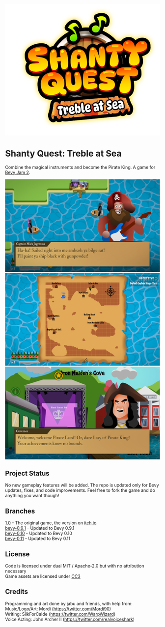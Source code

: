![Shanty Quest](https://github.com/jabuwu/shanty-quest/blob/main/assets/sprites/logo.png)

# Shanty Quest: Treble at Sea
Combine the magical instruments and become the Pirate King. A game for [Bevy Jam 2](https://itch.io/jam/bevy-jam-2).

![Screenshot 1](https://raw.githubusercontent.com/jabuwu/shanty-quest/main/screenshots/shantyquest_5.png)
![Screenshot 2](https://raw.githubusercontent.com/jabuwu/shanty-quest/main/screenshots/shantyquest_2.png)
![Screenshot 3](https://raw.githubusercontent.com/jabuwu/shanty-quest/main/screenshots/shantyquest_11.png)

## Project Status

No new gameplay features will be added. The repo is updated only for Bevy updates, fixes, and code improvements. Feel free to fork the game and do anything you want though!

## Branches

[1.0](https://github.com/jabuwu/shanty-quest/tree/1.0) - The original game, the version on [itch.io](https://jabuwu.itch.io/shanty-quest)  
[bevy-0.9.1](https://github.com/jabuwu/shanty-quest/tree/bevy-0.9.1) - Updated to Bevy 0.9.1  
[bevy-0.10](https://github.com/jabuwu/shanty-quest/tree/bevy-0.10) - Updated to Bevy 0.10  
[bevy-0.11](https://github.com/jabuwu/shanty-quest/tree/bevy-0.11) - Updated to Bevy 0.11 

## License
Code is licensed under dual MIT / Apache-2.0 but with no attribution necessary  
Game assets are licensed under [CC3](https://creativecommons.org/licenses/by/3.0/us/)

## Credits

Programming and art done by jabu and friends, with help from:  
Music/Logo/Art: Mordi (https://twitter.com/Mordi90)  
Writing: SilkForCalde (https://twitter.com/WarpWizard)  
Voice Acting: John Archer II (https://twitter.com/realvoiceshark)  
